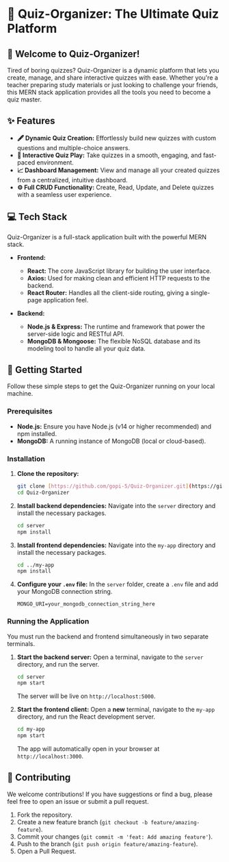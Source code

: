 # 🧠 Quiz-Organizer: The Ultimate Quiz Platform

## 👋 Welcome to Quiz-Organizer!

Tired of boring quizzes? Quiz-Organizer is a dynamic platform that lets you create, manage, and share interactive quizzes with ease. Whether you're a teacher preparing study materials or just looking to challenge your friends, this MERN stack application provides all the tools you need to become a quiz master.

## ✨ Features

-   **🖋️ Dynamic Quiz Creation:** Effortlessly build new quizzes with custom questions and multiple-choice answers.
-   **🚀 Interactive Quiz Play:** Take quizzes in a smooth, engaging, and fast-paced environment.
-   **📈 Dashboard Management:** View and manage all your created quizzes from a centralized, intuitive dashboard.
-   **⚙️ Full CRUD Functionality:** Create, Read, Update, and Delete quizzes with a seamless user experience.

## 💻 Tech Stack
Quiz-Organizer is a full-stack application built with the powerful MERN stack.

-   **Frontend:**
    -   **React:** The core JavaScript library for building the user interface.
    -   **Axios:** Used for making clean and efficient HTTP requests to the backend.
    -   **React Router:** Handles all the client-side routing, giving a single-page application feel.

-   **Backend:**
    -   **Node.js & Express:** The runtime and framework that power the server-side logic and RESTful API.
    -   **MongoDB & Mongoose:** The flexible NoSQL database and its modeling tool to handle all your quiz data.

## 🚀 Getting Started
Follow these simple steps to get the Quiz-Organizer running on your local machine.

### **Prerequisites**

-   **Node.js:** Ensure you have Node.js (v14 or higher recommended) and npm installed.
-   **MongoDB:** A running instance of MongoDB (local or cloud-based).

### **Installation**

1.  **Clone the repository:**
    ```bash
    git clone [https://github.com/gopi-5/Quiz-Organizer.git](https://github.com/gopi-5/Quiz-Organizer.git)
    cd Quiz-Organizer
    ```
    
2.  **Install backend dependencies:**
    Navigate into the `server` directory and install the necessary packages.
    ```bash
    cd server
    npm install
    ```
    
3.  **Install frontend dependencies:**
    Navigate into the `my-app` directory and install the necessary packages.
    ```bash
    cd ../my-app
    npm install
    ```

4.  **Configure your `.env` file:**
    In the `server` folder, create a `.env` file and add your MongoDB connection string.
    ```env
    MONGO_URI=your_mongodb_connection_string_here
    ```

### **Running the Application**

You must run the backend and frontend simultaneously in two separate terminals.

1.  **Start the backend server:**
    Open a terminal, navigate to the `server` directory, and run the server.
    ```bash
    cd server
    npm start
    ```
    The server will be live on `http://localhost:5000`.

2.  **Start the frontend client:**
    Open a **new** terminal, navigate to the `my-app` directory, and run the React development server.
    ```bash
    cd my-app
    npm start
    ```
    The app will automatically open in your browser at `http://localhost:3000`.
    
## 🤝 Contributing

We welcome contributions! If you have suggestions or find a bug, please feel free to open an issue or submit a pull request.

1.  Fork the repository.
2.  Create a new feature branch (`git checkout -b feature/amazing-feature`).
3.  Commit your changes (`git commit -m 'feat: Add amazing feature'`).
4.  Push to the branch (`git push origin feature/amazing-feature`).
5.  Open a Pull Request.
